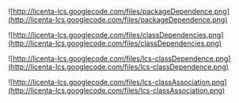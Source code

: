 ![http://licenta-lcs.googlecode.com/files/packageDependence.png](http://licenta-lcs.googlecode.com/files/packageDependence.png)

![http://licenta-lcs.googlecode.com/files/classDependencies.png](http://licenta-lcs.googlecode.com/files/classDependencies.png)

![http://licenta-lcs.googlecode.com/files/lcs-classDependence.png](http://licenta-lcs.googlecode.com/files/lcs-classDependence.png)

![http://licenta-lcs.googlecode.com/files/lcs-classAssociation.png](http://licenta-lcs.googlecode.com/files/lcs-classAssociation.png)